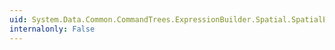 ```yaml
---
uid: System.Data.Common.CommandTrees.ExpressionBuilder.Spatial.SpatialEdmFunctions.AsBinary(System.Data.Common.CommandTrees.DbExpression)
internalonly: False
---
```

